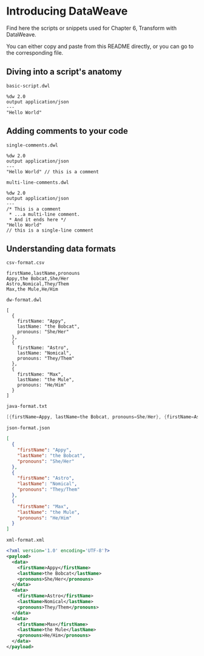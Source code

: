 # Introducing DataWeave

Find here the scripts or snippets used for Chapter 6, Transform with DataWeave.

You can either copy and paste from this README directly, or you can go to the corresponding file.

## Diving into a script's anatomy

`basic-script.dwl`

```dataweave
%dw 2.0
output application/json
---
"Hello World"
```

## Adding comments to your code

`single-comments.dwl`

```dataweave
%dw 2.0
output application/json
---
"Hello World" // this is a comment
```

`multi-line-comments.dwl`

```dataweave
%dw 2.0
output application/json
---
/* This is a comment
 * ...a multi-line comment.
 * And it ends here */
"Hello World" 
// this is a single-line comment
```

## Understanding data formats

`csv-format.csv`

```csv
firstName,lastName,pronouns
Appy,the Bobcat,She/Her
Astro,Nomical,They/Them
Max,the Mule,He/Him
```

`dw-format.dwl`

```dataweave
[
  {
    firstName: "Appy",
    lastName: "the Bobcat",
    pronouns: "She/Her"
  }, 
  {
    firstName: "Astro",
    lastName: "Nomical",
    pronouns: "They/Them"
  }, 
  {
    firstName: "Max",
    lastName: "the Mule",
    pronouns: "He/Him"
  }
]
```

`java-format.txt`

```java
[{firstName=Appy, lastName=the Bobcat, pronouns=She/Her}, {firstName=Astro, lastName=Nomical, pronouns=They/Them}, {firstName=Max, lastName=the Mule, pronouns=He/Him}]
```

`json-format.json`

```json
[
  {
    "firstName": "Appy",
    "lastName": "the Bobcat",
    "pronouns": "She/Her"
  },
  {
    "firstName": "Astro",
    "lastName": "Nomical",
    "pronouns": "They/Them"
  },
  {
    "firstName": "Max",
    "lastName": "the Mule",
    "pronouns": "He/Him"
  }
]
```

`xml-format.xml`

```xml
<?xml version='1.0' encoding='UTF-8'?>
<payload>
  <data>
    <firstName>Appy</firstName>
    <lastName>the Bobcat</lastName>
    <pronouns>She/Her</pronouns>
  </data>
  <data>
    <firstName>Astro</firstName>
    <lastName>Nomical</lastName>
    <pronouns>They/Them</pronouns>
  </data>
  <data>
    <firstName>Max</firstName>
    <lastName>the Mule</lastName>
    <pronouns>He/Him</pronouns>
  </data>
</payload>
```